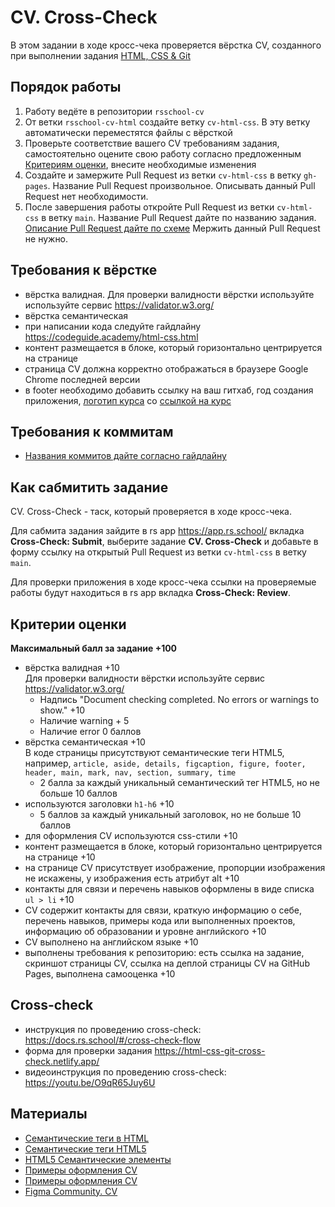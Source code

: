 # CV. Cross-Check

В этом задании в ходе кросс-чека проверяется вёрстка CV, созданного при выполнении задания [HTML, CSS & Git](html-css-git.md)

## Порядок работы

1. Работу ведёте в репозитории `rsschool-cv`
2. От ветки `rsschool-cv-html` создайте ветку `cv-html-css`. В эту ветку автоматически переместятся файлы c вёрсткой
3. Проверьте соответствие вашего CV требованиям задания, самостоятельно оцените свою работу согласно предложенным [Критериям оценки](#критерии-оценки), внесите необходимые изменения
4. Создайте и замержите Pull Request из ветки `cv-html-css` в ветку `gh-pages`. Название Pull Request произвольное. Описывать данный Pull Request нет необходимости.
5. После завершения работы откройте Pull Request из ветки `cv-html-css` в ветку `main`. Название Pull Request дайте по названию задания. [Описание Pull Request дайте по схеме](https://docs.rs.school/#/pull-request-review-process?id=Требования-к-pull-request-pr)  Мержить данный Pull Request не нужно.

## Требования к вёрстке

- вёрстка валидная. Для проверки валидности вёрстки используйте используйте сервис https://validator.w3.org/
- вёрстка семантическая
- при написании кода следуйте гайдлайну https://codeguide.academy/html-css.html
- контент размещается в блоке, который горизонтально центрируется на странице
- страница СV должна корректно отображаться в браузере Google Chrome последней версии
- в footer необходимо добавить ссылку на ваш гитхаб, год создания приложения, [логотип курса](https://rs.school/images/rs_school_js.svg) со [ссылкой на курс](https://rs.school/js/)

## Требования к коммитам

- [Названия коммитов дайте согласно гайдлайну](https://docs.rs.school/#/git-convention)

## Как сабмитить задание

CV. Cross-Check - таск, который проверяется в ходе кросс-чека.

Для сабмита задания зайдите в rs app https://app.rs.school/ вкладка **Cross-Check: Submit**, выберите задание **CV. Cross-Check** и добавьте в форму ссылку на открытый Pull Request из ветки `cv-html-css` в ветку `main`.

Для проверки приложения в ходе кросс-чека ссылки на проверяемые работы будут находиться в rs app вкладка **Cross-Check: Review**.

## Критерии оценки

**Максимальный балл за задание +100**

- вёрстка валидная +10  
  Для проверки валидности вёрстки используйте сервис https://validator.w3.org/
  - Надпись "Document checking completed. No errors or warnings to show." +10
  - Наличие warning + 5
  - Наличие error 0 баллов
- вёрстка семантическая +10  
  В коде страницы присутствуют семантические теги HTML5, например, `article, aside, details, figcaption, figure, footer, header, main, mark, nav, section, summary, time`
  - 2 балла за каждый уникальный семантический тег HTML5, но не больше 10 баллов
- используются заголовки `h1-h6` +10
  - 5 баллов за каждый уникальный заголовок, но не больше 10 баллов
- для оформления СV используются css-стили +10
- контент размещается в блоке, который горизонтально центрируется на странице +10
- на странице СV присутствует изображение, пропорции изображения не искажены, у изображения есть атрибут alt +10
- контакты для связи и перечень навыков оформлены в виде списка `ul > li` +10
- CV содержит контакты для связи, краткую информацию о себе, перечень навыков, примеры кода или выполненных проектов, информацию об образовании и уровне английского +10
- CV выполнено на английском языке +10
- выполнены требования к репозиторию: есть ссылка на задание, скриншот страницы СV, ссылка на деплой страницы CV на GitHub Pages, выполнена самооценка +10

## Cross-check

- инструкция по проведению cross-check: https://docs.rs.school/#/cross-check-flow
- форма для проверки задания https://html-css-git-cross-check.netlify.app/
- видеоинструкция по проведению cross-check: https://youtu.be/O9qR65Juy6U

## Материалы

- [Семантические теги в HTML](https://youtu.be/bQRmGxhARhc)
- [Семантические теги HTML5](https://www.youtube.com/watch?v=_ih1xJyPk4A)
- [HTML5 Семантические элементы](https://html5css.ru/html/html5_semantic_elements.php)
- [Примеры оформления CV](https://www.freepik.com/free-photos-vectors/cv-template)
- [Примеры оформления CV](https://www.canva.com/resumes/templates/)
- [Figma Community. CV](https://www.figma.com/community/search?model_type=hub_files&q=cv)
